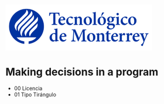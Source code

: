 ![Tec de Monterrey](images/logotecmty.png)
# Making decisions in a program

- 00 Licencia
- 01 Tipo Tirángulo
